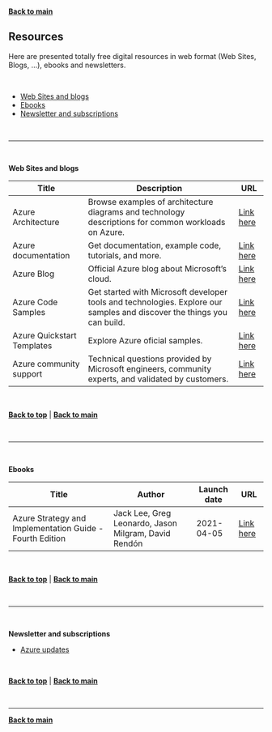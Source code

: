 <a id="top" />

<br/>


[**Back to main**](./README.md)

## Resources

Here are presented totally free digital resources in web format (Web Sites, Blogs, ...), ebooks and newsletters.

<br>

* [Web Sites and blogs](#websites)
* [Ebooks](#ebooks)
* [Newsletter and subscriptions](#newsletter)



<br/>

---


<a id="websites" />

<br/>


**Web Sites and blogs**

|  Title | Description | URL |
| --- | --- | --- | 
| Azure Architecture | Browse examples of architecture diagrams and technology descriptions for common workloads on Azure. | [Link here](https://docs.microsoft.com/en-us/azure/architecture/browse/) |
| Azure documentation | Get documentation, example code, tutorials, and more. | [Link here](https://learn.microsoft.com/en-us/azure/) |
| Azure Blog | Official Azure blog about Microsoft’s cloud. | [Link here](https://azure.microsoft.com/en-us/blog/) |
| Azure Code Samples |  Get started with Microsoft developer tools and technologies. Explore our samples and discover the things you can build. | [Link here](https://azure.microsoft.com/en-in/resources/samples/) |
| Azure Quickstart Templates | Explore Azure oficial samples. | [Link here](https://learn.microsoft.com/en-us/samples/browse/) |
| Azure community support | Technical questions provided by Microsoft engineers, community experts, and validated by customers. | [Link here](https://docs.microsoft.com/en-us/answers/products/azure) |


<br/>

[**Back to top**](#top) | [**Back to main**](README.md)

<br/>

---


<a id="ebooks" />

<br/>


**Ebooks**

| Title | Author | Launch date | URL |
| --- | --- | --- | --- | 
| Azure Strategy and Implementation Guide - Fourth Edition | Jack Lee, Greg Leonardo, Jason Milgram, David Rendón | 2021-04-05 | [Link here](https://azure.microsoft.com/en-us/resources/azure-strategy-and-implementation-guide-fourth-edition/) | 



<br/>

[**Back to top**](#top) | [**Back to main**](README.md)

<br/>

---

<a id="newsletter" />

<br/>


**Newsletter and subscriptions**

- [Azure updates](https://azure.microsoft.com/en-us/updates/)

<br/>

[**Back to top**](#top) | [**Back to main**](README.md)

<br/>

------

[**Back to main**](./README.md)

